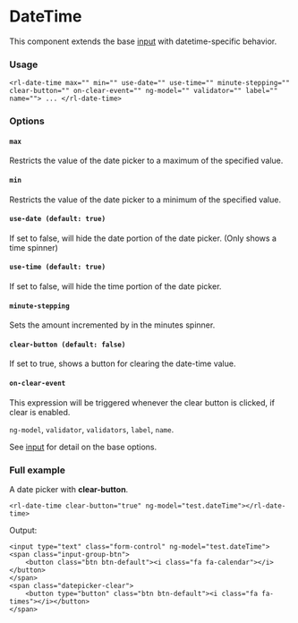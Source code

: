 # DateTime
This component extends the base [input](../input.md) with datetime-specific behavior.

### Usage
```
<rl-date-time max="" min="" use-date="" use-time="" minute-stepping="" clear-button="" on-clear-event="" ng-model="" validator="" label="" name=""> ... </rl-date-time>
```
### Options

#### `max`

Restricts the value of the date picker to a maximum of the specified value.

#### `min`

Restricts the value of the date picker to a minimum of the specified value.

#### `use-date (default: true)`

If set to false, will hide the date portion of the date picker. (Only shows a time spinner)

#### `use-time (default: true)`

If set to false, will hide the time portion of the date picker.

#### `minute-stepping`

Sets the amount incremented by in the minutes spinner.

#### `clear-button (default: false)`

If set to true, shows a button for clearing the date-time value.

#### `on-clear-event`

This expression will be triggered whenever the clear button is clicked, if clear is enabled.

`ng-model`, `validator`, `validators`, `label`, `name`.

See [input](../input.md) for detail on the base options.

### Full example
A date picker with **clear-button**.
```
<rl-date-time clear-button="true" ng-model="test.dateTime"></rl-date-time>
```
Output:
```
<input type="text" class="form-control" ng-model="test.dateTime">
<span class="input-group-btn">
	<button class="btn btn-default"><i class="fa fa-calendar"></i></button>
</span>
<span class="datepicker-clear">
	<button type="button" class="btn btn-default"><i class="fa fa-times"></i></button>
</span>
```